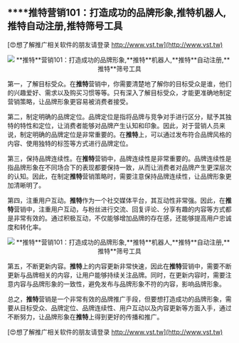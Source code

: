 ## ****推特**营销101：打造成功的品牌形象,**推特**机器人,**推特**自动注册,**推特**筛号工具**

[😍想了解推广相关软件的朋友请登录 http://www.vst.tw](http://www.vst.tw)

 <center><img src="https://vst.tw/MP4/tuiguang/png/5.png" alt="**推特**营销101：打造成功的品牌形象,**推特**机器人,**推特**自动注册,**推特**筛号工具"></center>

第一，了解目标受众。在**推特**营销中，你需要清楚地了解你的目标受众是谁，他们的兴趣爱好、需求以及购买习惯等等。只有深入了解目标受众，才能更准确地制定营销策略，让品牌形象更容易被消费者接受。

第二，制定明确的品牌定位。品牌定位是指将品牌与竞争对手进行区分，赋予其独特的特性和定位，让消费者能够对品牌产生认知和印象。因此，对于营销人员来说，制定明确的品牌定位是非常重要的。在**推特**上，可以通过发布符合品牌风格的内容、使用独特的标签等方式进行品牌定位。

第三，保持品牌连续性。在**推特**营销中，品牌连续性是非常重要的。品牌连续性是指品牌形象在不同场合下的表现都要保持一致，从而让消费者对品牌产生更深层次的认知。因此，在制定**推特**营销策略时，需要注意保持品牌连续性，让品牌形象更加清晰明了。

第四，注重用户互动。**推特**作为一个社交媒体平台，其互动性非常强。因此，在**推特**营销中，注重用户互动，与粉丝进行交流、回复评论、分享有趣的内容等方式都是非常有效的。通过积极互动，不仅能够增加品牌的存在感，还能够提高用户忠诚度和转化率。

 <center><img src="https://vst.tw/MP4/tuiguang/png/5.png" alt="**推特**营销101：打造成功的品牌形象,**推特**机器人,**推特**自动注册,**推特**筛号工具"></center>

第五，不断更新内容。**推特**上的内容更新非常快速，因此在**推特**营销中，需要不断更新与品牌相关的内容，让用户能够持续关注品牌。同时，在更新内容时，需要注意内容与品牌形象的一致性，避免发布与品牌形象不符的内容，影响品牌形象。

总之，**推特**营销是一个非常有效的品牌推广手段，但要想打造成功的品牌形象，需要从目标受众、品牌定位、品牌连续性、用户互动以及内容更新等方面入手，通过不断努力，让品牌形象在**推特**上得到更好的传播和推广。

[😍想了解推广相关软件的朋友请登录 http://www.vst.tw](http://www.vst.tw)



